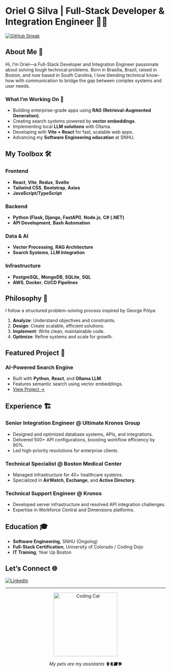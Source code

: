 # Oriel G Silva | Full-Stack Developer & Integration Engineer 👨‍💻

[![GitHub Streak](https://streak-stats.demolab.com?user=LatchyCat&theme=dracula&border_radius=10&date_format=M%20j%5B%2C%20Y%5D&card_width=545&fire=EB0000&ring=00EB46&stroke=EBC856&border=EB88EB&sideNums=EBBD8F)](https://git.io/streak-stats)

## About Me 🚀

Hi, I’m Oriel—a Full-Stack Developer and Integration Engineer passionate about solving tough technical problems. Born in Brasília, Brazil, raised in Boston, and now based in South Carolina, I love blending technical know-how with communication to bridge the gap between complex systems and user needs.

### What I’m Working On 🎯
- Building enterprise-grade apps using **RAG (Retrieval-Augmented Generation)**.
- Creating search systems powered by **vector embeddings**.
- Implementing local **LLM solutions** with Ollama.
- Developing with **Vite + React** for fast, scalable web apps.
- Advancing my **Software Engineering education** at SNHU.

## My Toolbox 🛠️

### Frontend
- **React**, **Vite**, **Redux**, **Svelte**
- **Tailwind CSS**, **Bootstrap**, **Axios**
- **JavaScript/TypeScript**

### Backend
- **Python (Flask, Django, FastAPI)**, **Node.js**, **C# (.NET)**
- **API Development**, **Bash Automation**

### Data & AI
- **Vector Processing**, **RAG Architecture**
- **Search Systems**, **LLM Integration**

### Infrastructure
- **PostgreSQL**, **MongoDB**, **SQLite**, **SQL**
- **AWS**, **Docker**, **CI/CD Pipelines**

## Philosophy 🧠
I follow a structured problem-solving process inspired by George Pólya:
1. **Analyze**: Understand objectives and constraints.
2. **Design**: Create scalable, efficient solutions.
3. **Implement**: Write clean, maintainable code.
4. **Optimize**: Refine systems and scale for growth.

## Featured Project 🌟
### AI-Powered Search Engine
- Built with **Python**, **React**, and **Ollama LLM**.
- Features semantic search using vector embeddings.
- [View Project →](https://github.com/LatchyCat/webScrapy2.0)

## Experience 🏗️

### Senior Integration Engineer @ Ultimate Kronos Group
- Designed and optimized database systems, APIs, and integrations.
- Delivered 500+ API configurations, boosting workflow efficiency by 90%.
- Led high-priority resolutions for enterprise clients.

### Technical Specialist @ Boston Medical Center
- Managed infrastructure for 40+ healthcare systems.
- Specialized in **AirWatch**, **Exchange**, and **Active Directory**.

### Technical Support Engineer @ Kronos
- Developed server infrastructure and resolved API integration challenges.
- Expertise in Workforce Central and Dimensions platforms.

## Education 🎓
- **Software Engineering**, SNHU (Ongoing)
- **Full-Stack Certification**, University of Colorado / Coding Dojo
- **IT Training**, Year Up Boston

## Let’s Connect 🌐
[![LinkedIn](https://img.shields.io/badge/-LinkedIn-0A66C2?style=for-the-badge&logo=linkedin&logoColor=white)](https://www.linkedin.com/in/oriel-silva-01336514a/)

---

<div align="center">
  <img src="https://media.giphy.com/media/JIX9t2j0ZTN9S/giphy.gif" alt="Coding Cat" width="200"/>
  <p><i>My pets are my assistants 🐈🐈‍⬛🐕</i></p>
</div>
